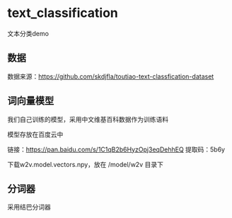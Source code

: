 # text_classification
文本分类demo


## 数据
数据来源：https://github.com/skdjfla/toutiao-text-classfication-dataset


## 词向量模型
我们自己训练的模型，采用中文维基百科数据作为训练语料

模型存放在百度云中

链接：https://pan.baidu.com/s/1C1qB2b6HyzOpj3eqDehhEQ 提取码：5b6y

下载w2v.model.vectors.npy，放在 /model/w2v 目录下


## 分词器
采用结巴分词器